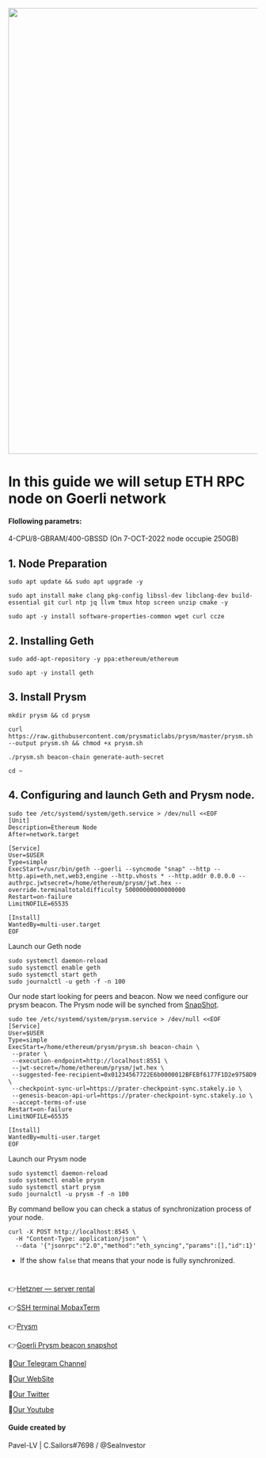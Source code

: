 <p align="center">
 <img src="https://i.postimg.cc/L8DRwBr1/Ethereum-1.jpg"width="900"/></a>
</p>

# In this guide we will setup ETH RPC node on Goerli network

#### Flollowing parametrs:

4-CPU/8-GBRAM/400-GBSSD (On 7-OCT-2022 node occupie 250GB)

## 1. Node Preparation
```
sudo apt update && sudo apt upgrade -y
```
```
sudo apt install make clang pkg-config libssl-dev libclang-dev build-essential git curl ntp jq llvm tmux htop screen unzip cmake -y
```
```
sudo apt -y install software-properties-common wget curl ccze
```
## 2. Installing Geth
```
sudo add-apt-repository -y ppa:ethereum/ethereum
```
```
sudo apt -y install geth
```
## 3. Install Prysm
```
mkdir prysm && cd prysm
```
```
curl https://raw.githubusercontent.com/prysmaticlabs/prysm/master/prysm.sh --output prysm.sh && chmod +x prysm.sh
```
```
./prysm.sh beacon-chain generate-auth-secret
```
```
cd ~
```
## 4. Configuring and launch Geth and Prysm node.
```
sudo tee /etc/systemd/system/geth.service > /dev/null <<EOF
[Unit]
Description=Ethereum Node
After=network.target

[Service]
User=$USER
Type=simple
ExecStart=/usr/bin/geth --goerli --syncmode "snap" --http --http.api=eth,net,web3,engine --http.vhosts * --http.addr 0.0.0.0 --authrpc.jwtsecret=/home/ethereum/prysm/jwt.hex --override.terminaltotaldifficulty 50000000000000000
Restart=on-failure
LimitNOFILE=65535

[Install]
WantedBy=multi-user.target
EOF
```
Launch our Geth node
```
sudo systemctl daemon-reload
sudo systemctl enable geth
sudo systemctl start geth
sudo journalctl -u geth -f -n 100
```
Our node start looking for peers and beacon. Now we need configure our prysm beacon. The Prysm node will be synched from [SnapShot](https://docs.prylabs.network/docs/prysm-usage/checkpoint-sync). 
```
sudo tee /etc/systemd/system/prysm.service > /dev/null <<EOF
[Service]
User=$USER
Type=simple
ExecStart=/home/ethereum/prysm/prysm.sh beacon-chain \
 --prater \ 
 --execution-endpoint=http://localhost:8551 \ 
 --jwt-secret=/home/ethereum/prysm/jwt.hex \
 --suggested-fee-recipient=0x01234567722E6b0000012BFEBf6177F1D2e9758D9 \ 
 --checkpoint-sync-url=https://prater-checkpoint-sync.stakely.io \
 --genesis-beacon-api-url=https://prater-checkpoint-sync.stakely.io \
 --accept-terms-of-use
Restart=on-failure
LimitNOFILE=65535

[Install]
WantedBy=multi-user.target
EOF
```
Launch our Prysm node
```
sudo systemctl daemon-reload
sudo systemctl enable prysm
sudo systemctl start prysm
sudo journalctl -u prysm -f -n 100
```
By command bellow you can check a status of synchronization process of your node.
```
curl -X POST http://localhost:8545 \
  -H "Content-Type: application/json" \
  --data '{"jsonrpc":"2.0","method":"eth_syncing","params":[],"id":1}'
```
- If the show `false` that means that your node is fully synchronized.
#

👉[Hetzner — server rental](https://hetzner.cloud/?ref=NY9VHC3PPsL0)

👉[SSH terminal MobaxTerm](https://mobaxterm.mobatek.net/download.html)

👉[Prysm](https://docs.prylabs.network/docs/getting-started)

👉[Goerli Prysm beacon snapshot](https://docs.prylabs.network/docs/prysm-usage/checkpoint-sync)

🔰[Our Telegram Channel](https://t.me/CryptoSailorsAnn)

🔰[Our WebSite](cryptosailors.tech)

🔰[Our Twitter](https://twitter.com/Crypto_Sailors)

🔰[Our Youtube](https://www.youtube.com/@CryptoSailors)

#### Guide created by 
Pavel-LV | C.Sailors#7698 / @SeaInvestor


